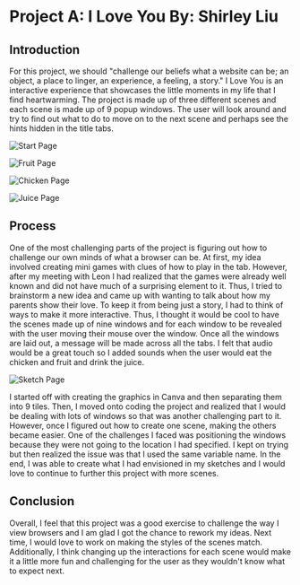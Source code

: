 # Project A: I Love You By: Shirley Liu

## Introduction
For this project, we should "challenge our beliefs what a website can be; an object, a place to linger, an experience, a feeling, a story." I Love You is an interactive experience that showcases the little moments in my life that I find heartwarming. The project is made up of three different scenes and each scene is made up of 9 popup windows. The user will look around and try to find out what to do to move on to the next scene and perhaps see the hints hidden in the title tabs.

![Start Page](start.png)

![Fruit Page](fruit.png)

![Chicken Page](chicken.png)

![Juice Page](juice.png)

## Process
One of the most challenging parts of the project is figuring out how to challenge our own minds of what a browser can be. At first, my idea involved creating mini games with clues of how to play in the tab. However, after my meeting with Leon I had realized that the games were already well known and did not have much of a surprising element to it. Thus, I tried to brainstorm a new idea and came up with wanting to talk about how my parents show their love. To keep it from being just a story, I had to think of ways to make it more interactive. Thus, I thought it would be cool to have the scenes made up of nine windows and for each window to be revealed with the user moving their mouse over the window. Once all the windows are laid out, a message will be made across all the tabs. I felt that audio would be a great touch so I added sounds when the user would eat the chicken and fruit and drink the juice. 

![Sketch Page](sketch.png)


I started off with creating the graphics in Canva and then separating them into 9 tiles. Then, I moved onto coding the project and realized that I would be dealing with lots of windows so that was another challenging part to it. However, once I figured out how to create one scene, making the others became easier. One of the challenges I faced was positioning the windows because they were not going to the location I had specified. I kept on trying but then realized the issue was that I used the same variable name. In the end, I was able to create what I had envisioned in my sketches and I would love to continue to further this project with more scenes.

## Conclusion

Overall, I feel that this project was a good exercise to challenge the way I view browsers and I am glad I got the chance to rework my ideas. Next time, I would love to work on making the styles of the scenes match. Additionally, I think changing up the interactions for each scene would make it a little more fun and challenging for the user as they wouldn't know what to expect next.